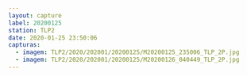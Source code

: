 ```yaml
---
layout: capture
label: 20200125
station: TLP2
date: 2020-01-25 23:50:06
capturas:
  - imagem: TLP2/2020/202001/20200125/M20200125_235006_TLP_2P.jpg
  - imagem: TLP2/2020/202001/20200125/M20200126_040449_TLP_2P.jpg
---
```

